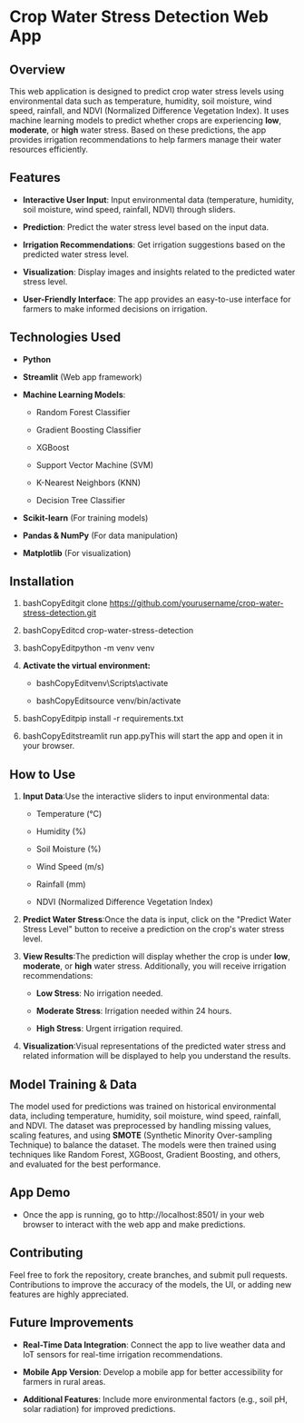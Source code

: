 **Crop Water Stress Detection Web App**
=======================================

**Overview**
------------

This web application is designed to predict crop water stress levels using environmental data such as temperature, humidity, soil moisture, wind speed, rainfall, and NDVI (Normalized Difference Vegetation Index). It uses machine learning models to predict whether crops are experiencing **low**, **moderate**, or **high** water stress. Based on these predictions, the app provides irrigation recommendations to help farmers manage their water resources efficiently.

**Features**
------------

*   **Interactive User Input**: Input environmental data (temperature, humidity, soil moisture, wind speed, rainfall, NDVI) through sliders.
    
*   **Prediction**: Predict the water stress level based on the input data.
    
*   **Irrigation Recommendations**: Get irrigation suggestions based on the predicted water stress level.
    
*   **Visualization**: Display images and insights related to the predicted water stress level.
    
*   **User-Friendly Interface**: The app provides an easy-to-use interface for farmers to make informed decisions on irrigation.
    

**Technologies Used**
---------------------

*   **Python**
    
*   **Streamlit** (Web app framework)
    
*   **Machine Learning Models**:
    
    *   Random Forest Classifier
        
    *   Gradient Boosting Classifier
        
    *   XGBoost
        
    *   Support Vector Machine (SVM)
        
    *   K-Nearest Neighbors (KNN)
        
    *   Decision Tree Classifier
        
*   **Scikit-learn** (For training models)
    
*   **Pandas & NumPy** (For data manipulation)
    
*   **Matplotlib** (For visualization)
    

**Installation**
----------------

1.  bashCopyEditgit clone https://github.com/yourusername/crop-water-stress-detection.git
    
2.  bashCopyEditcd crop-water-stress-detection
    
3.  bashCopyEditpython -m venv venv
    
4.  **Activate the virtual environment:**
    
    *   bashCopyEditvenv\\Scripts\\activate
        
    *   bashCopyEditsource venv/bin/activate
        
5.  bashCopyEditpip install -r requirements.txt
    
6.  bashCopyEditstreamlit run app.pyThis will start the app and open it in your browser.
    

**How to Use**
--------------

1.  **Input Data**:Use the interactive sliders to input environmental data:
    
    *   Temperature (°C)
        
    *   Humidity (%)
        
    *   Soil Moisture (%)
        
    *   Wind Speed (m/s)
        
    *   Rainfall (mm)
        
    *   NDVI (Normalized Difference Vegetation Index)
        
2.  **Predict Water Stress**:Once the data is input, click on the "Predict Water Stress Level" button to receive a prediction on the crop's water stress level.
    
3.  **View Results**:The prediction will display whether the crop is under **low**, **moderate**, or **high** water stress. Additionally, you will receive irrigation recommendations:
    
    *   **Low Stress**: No irrigation needed.
        
    *   **Moderate Stress**: Irrigation needed within 24 hours.
        
    *   **High Stress**: Urgent irrigation required.
        
4.  **Visualization**:Visual representations of the predicted water stress and related information will be displayed to help you understand the results.
    

**Model Training & Data**
-------------------------

The model used for predictions was trained on historical environmental data, including temperature, humidity, soil moisture, wind speed, rainfall, and NDVI. The dataset was preprocessed by handling missing values, scaling features, and using **SMOTE** (Synthetic Minority Over-sampling Technique) to balance the dataset. The models were then trained using techniques like Random Forest, XGBoost, Gradient Boosting, and others, and evaluated for the best performance.

**App Demo**
------------

*   Once the app is running, go to http://localhost:8501/ in your web browser to interact with the web app and make predictions.
    

**Contributing**
----------------

Feel free to fork the repository, create branches, and submit pull requests. Contributions to improve the accuracy of the models, the UI, or adding new features are highly appreciated.

**Future Improvements**
-----------------------

*   **Real-Time Data Integration**: Connect the app to live weather data and IoT sensors for real-time irrigation recommendations.
    
*   **Mobile App Version**: Develop a mobile app for better accessibility for farmers in rural areas.
    
*   **Additional Features**: Include more environmental factors (e.g., soil pH, solar radiation) for improved predictions.